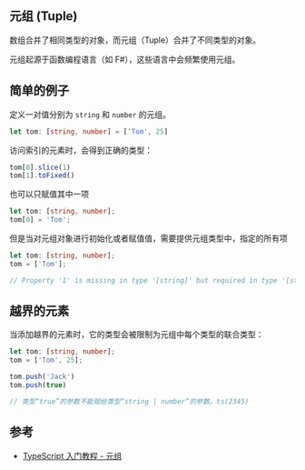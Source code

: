 ## 元组 (Tuple)

数组合并了相同类型的对象，而元组（Tuple）合并了不同类型的对象。

元组起源于函数编程语言（如 F#），这些语言中会频繁使用元组。

## 简单的例子

定义一对值分别为 `string` 和 `number` 的元组。

```typescript
let tom: [string, number] = ['Tom', 25]
```

访问索引的元素时，会得到正确的类型：

```typescript
tom[0].slice(1)
tom[1].toFixed()
```

也可以只赋值其中一项

```typescript
let tom: [string, number];
tom[0] = 'Tom';
```

但是当对元组对象进行初始化或者赋值值，需要提供元组类型中，指定的所有项

```typescript
let tom: [string, number];
tom = ['Tom'];

// Property '1' is missing in type '[string]' but required in type '[string, number]'.ts(2741)
```

## 越界的元素

当添加越界的元素时，它的类型会被限制为元组中每个类型的联合类型：

```typescript
let tom: [string, number];
tom = ['Tom', 25];

tom.push('Jack')
tom.push(true)

// 类型“true”的参数不能赋给类型“string | number”的参数。ts(2345)
```


## 参考

-   [TypeScript 入门教程 - 元组](https://ts.xcatliu.com/advanced/tuple.html)
